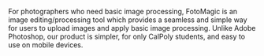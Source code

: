 For photographers who need basic image processing, FotoMagic is an image editing/processing tool which provides a seamless and simple way for users to upload images and apply basic image processing. Unlike Adobe Photoshop, our product is simpler, for only CalPoly students, and easy to use on mobile devices.